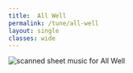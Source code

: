 ```yaml
---
title:  All Well
permalink: /tune/all-well
layout: single
classes: wide
---
```


<img src="/tune/scan/all-well.jpg" alt="scanned sheet music for All Well">

